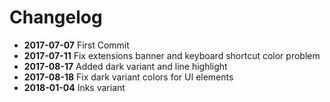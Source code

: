 # Changelog

* **2017-07-07** First Commit
* **2017-07-11** Fix extensions banner and keyboard shortcut color problem
* **2017-08-17** Added dark variant and line highlight
* **2017-08-18** Fix dark variant colors for UI elements
* **2018-01-04** Inks variant